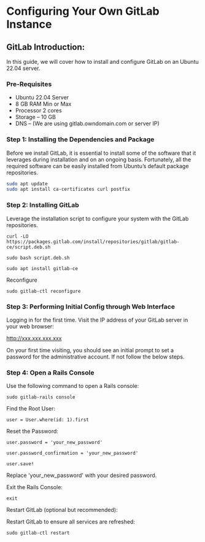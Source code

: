 # Configuring Your Own GitLab Instance

## GitLab Introduction:
In this guide, we will cover how to install and configure GitLab on an Ubuntu 22.04 server.

### Pre-Requisites
- Ubuntu 22.04 Server
- 8 GB RAM Min or Max
- Processor 2 cores
- Storage – 10 GB
- DNS – (We are using gitlab.owndomain.com or server IP)

### Step 1: Installing the Dependencies and Package
Before we install GitLab, it is essential to install some of the software that it leverages during installation and on an ongoing basis. Fortunately, all the required software can be easily installed from Ubuntu’s default package repositories.
```bash
sudo apt update
sudo apt install ca-certificates curl postfix
```

### Step 2: Installing GitLab
Leverage the installation script to configure your system with the GitLab repositories. 
```
curl -LO https://packages.gitlab.com/install/repositories/gitlab/gitlab-ce/script.deb.sh
```
```
sudo bash script.deb.sh
```
```
sudo apt install gitlab-ce
```
Reconfigure
```
sudo gitlab-ctl reconfigure
```

### Step 3: Performing Initial Config through Web Interface
Logging in for the first time. Visit the  IP address of your GitLab server in your web browser:

http://xxx.xxx.xxx.xxx

On your first time visiting, you should see an initial prompt to set a password for the administrative account. If not follow the below steps.

### Step 4: Open a Rails Console

Use the following command to open a Rails console:
```
sudo gitlab-rails console
```
Find the Root User:
```
user = User.where(id: 1).first
```
Reset the Password:
```
user.password = 'your_new_password'
```
```
user.password_confirmation = 'your_new_password'
```
```
user.save!
```
Replace 'your_new_password' with your desired password.

Exit the Rails Console:
```
exit
```
Restart GitLab (optional but recommended):

Restart GitLab to ensure all services are refreshed:
```
sudo gitlab-ctl restart
```
